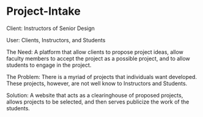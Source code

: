 # Project-Intake

Client: Instructors of Senior Design

User:  Clients, Instructors, and Students

The Need: 
A platform that allow clients to propose project ideas, allow faculty members to accept the project as a possible project, and to allow students to engage in the project.

The Problem: 
There is a myriad of projects that individuals want developed. These projects, however, are not well know to Instructors and Students.

Solution: 
A website that acts as a clearinghouse of proposed projects, allows projects to be selected, and then serves publicize the work of the students.

